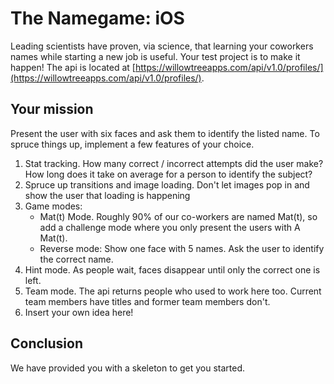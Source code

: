 # The Namegame: iOS

Leading scientists have proven, via science, that learning your coworkers names while starting a new job is useful. Your test project is to make it happen! The api is located at [https://willowtreeapps.com/api/v1.0/profiles/](https://willowtreeapps.com/api/v1.0/profiles/).


## Your mission

Present the user with six faces and ask them to identify the listed name. To spruce things up, implement a few features of your choice.

1. Stat tracking. How many correct / incorrect attempts did the user make? How long does it take on average for a person to identify the subject?
2. Spruce up transitions and image loading.  Don't let images pop in and show the user that loading is happening
3. Game modes:
    * Mat(t) Mode. Roughly 90% of our co-workers are named Mat(t), so add a challenge mode where you only present the users with A Mat(t).
    * Reverse mode: Show one face with 5 names. Ask the user to identify the correct name.
4. Hint mode. As people wait, faces disappear until only the correct one is left.
5. Team mode. The api returns people who used to work here too. Current team members have titles and former team members don't.
5. Insert your own idea here!


## Conclusion

We have provided you with a skeleton to get you started.
